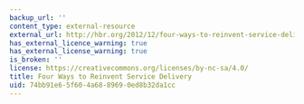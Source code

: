 ```yaml
---
backup_url: ''
content_type: external-resource
external_url: http://hbr.org/2012/12/four-ways-to-reinvent-service-delivery/ar/1
has_external_licence_warning: true
has_external_license_warning: true
is_broken: ''
license: https://creativecommons.org/licenses/by-nc-sa/4.0/
title: Four Ways to Reinvent Service Delivery
uid: 74bb91e6-5f60-4a68-8969-0ed8b32da1cc
---
```


